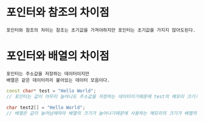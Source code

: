 # 포인터와 참조의 차이점
```Text
포인터와 참조의 차이는 참조는 초기값을 가져야하지만 포인터는 초기값을 가지지 않아도된다.
```

# 포인터와 배열의 차이점
```Text
포인터는 주소값을 저장하는 데이터이지만
배열은 같은 데이터끼리 붙어있는 데이터 모음이다. 

```
```C++
const char* test = "Hello World";
// 포인터는 값이 아무리 늘어나도 주소값을 저장하는 데이터이기때문에 test의 메모리 크기가 변하지않는다. 

char test2[] = "Hello World";
// 배열은 값이 늘어남에따라 배열의 크기가 늘어나기때문에 사용하는 메모리의 크기가 배열의 개수만큼 늘어난다.
```
